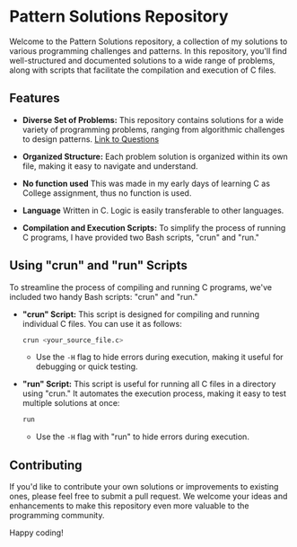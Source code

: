 # Pattern Solutions Repository

Welcome to the Pattern Solutions repository, a collection of my solutions to various programming challenges and patterns. In this repository, you'll find well-structured and documented solutions to a wide range of problems, along with scripts that facilitate the compilation and execution of C files.

## Features

- **Diverse Set of Problems:** This repository contains solutions for a wide variety of programming problems, ranging from algorithmic challenges to design patterns.
[Link to Questions](./questions/QUESTIONS.txt)

- **Organized Structure:** Each problem solution is organized within its own file, making it easy to navigate and understand.

- **No function used** This was made in my early days of learning C as College assignment, thus no function is used.

- **Language** Written in C. Logic is easily transferable to other languages.

- **Compilation and Execution Scripts:** To simplify the process of running C programs, I have provided two Bash scripts, "crun" and "run."

## Using "crun" and "run" Scripts

To streamline the process of compiling and running C programs, we've included two handy Bash scripts: "crun" and "run."

- **"crun" Script:** This script is designed for compiling and running individual C files. You can use it as follows:

    ```bash
    crun <your_source_file.c>
    ```

    - Use the `-H` flag to hide errors during execution, making it useful for debugging or quick testing.

- **"run" Script:** This script is useful for running all C files in a directory using "crun." It automates the execution process, making it easy to test multiple solutions at once:

    ```bash
    run
    ```

    - Use the `-H` flag with "run" to hide errors during execution.

## Contributing

If you'd like to contribute your own solutions or improvements to existing ones, please feel free to submit a pull request. We welcome your ideas and enhancements to make this repository even more valuable to the programming community.

Happy coding!
